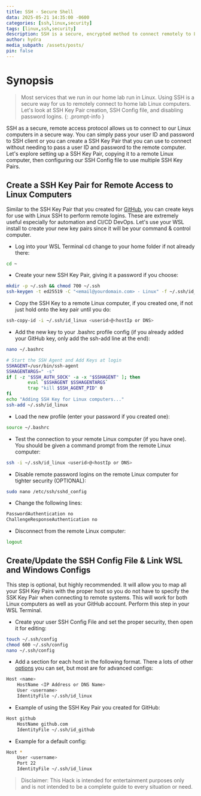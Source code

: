 ```yaml
---
title: SSH - Secure Shell
data: 2025-05-21 14:35:00 -0600
categories: [ssh,linux,security]
tags: [linux,ssh,security]
description: SSH is a secure, encrypted method to connect remotely to Linux computers.
author: hydra
media_subpath: /assets/posts/
pin: false
---
```

# Synopsis
>Most services that we run in our home lab run in Linux. Using SSH is a secure way for us to remotely connect to home lab Linux computers. Let's look at SSH Key Pair creation, SSH Config file, and disabling password logins.
{: .prompt-info }

SSH as a secure, remote access protocol allows us to connect to our Linux computers in a secure way. You can simply pass your user ID and password to SSH client or you can create a SSH Key Pair that you can use to connect without needing to pass a user ID and password to the remote computer. Let's explore setting up a SSH Key Pair, copying it to a remote Linux computer, then configuring our SSH Config file to use multiple SSH Key Pairs.

## Create a SSH Key Pair for Remote Access to Linux Computers
Similar to the SSH Key Pair that you created for [GitHub](https://hydrahackdocs.github.io/posts/GitHub/), you can create keys for use with Linux SSH to perform remote logins. These are extremely useful especially for automation and CI/CD DevOps. Let's use your WSL install to create your new key pairs since it will be your command & control computer.

- Log into your WSL Terminal cd change to your home folder if not already there:

```bash
cd ~
```

- Create your new SSH Key Pair, giving it a password if you choose:

```bash
mkdir -p ~/.ssh && chmod 700 ~/.ssh
ssh-keygen -t ed25519 -C "<email@yourdomain.com> - Linux" -f ~/.ssh/id_linux
```

- Copy the SSH Key to a remote Linux computer, if you created one, if not just hold onto the key pair until you do:

```bash
ssh-copy-id -i ~/.ssh/id_linux <userid>@<hostIp or DNS>
```

- Add the new key to your .bashrc profile config (if you already added your GitHub key, only add the ssh-add line at the end):

```bash
nano ~/.bashrc
```

```bash
# Start the SSH Agent and Add Keys at login
SSHAGENT=/usr/bin/ssh-agent
SSHAGENTARGS=" -s"
if [ -z "$SSH_AUTH_SOCK" -a -x "$SSHAGENT" ]; then
        eval `$SSHAGENT $SSHAGENTARGS`
        trap "kill $SSH_AGENT_PID" 0
fi
echo "Adding SSH Key for Linux computers..."
ssh-add ~/.ssh/id_linux
```

- Load the new profile (enter your password if you created one):

```bash
source ~/.bashrc
```

- Test the connection to your remote Linux computer (if you have one). You should be given a command prompt from the remote Linux computer:

```bash
ssh -i ~/.ssh/id_linux <userid>@<hostIp or DNS>
```

- Disable remote password logins on the remote Linux computer for tighter security (OPTIONAL):

```bash
sudo nano /etc/ssh/sshd_config
```

  - Change the following lines:

```bash
PasswordAuthentication no
ChallengeResponseAuthentication no
```

- Disconnect from the remote Linux computer:

```bash
logout
```

## Create/Update the SSH Config File & Link WSL and Windows Configs
This step is optional, but highly recommended. It will allow you to map all your SSH Key Pairs with the proper host so you do not have to specify the SSK Key Pair when connecting to remote systems. This will work for both Linux computers as well as your GitHub account. Perform this step in your WSL Terminal.

- Create your user SSH Config File and set the proper security, then open it for editing:

```bash
touch ~/.ssh/config
chmod 600 ~/.ssh/config
nano ~/.ssh/config
```

- Add a section for each host in the following format. There a lots of other [options](https://www.ssh.com/academy/ssh/config) you can set, but most are for advanced configs:

```bash
Host <name>
    HostName <IP Address or DNS Name>
    User <username>
    IdentityFile ~/.ssh/id_linux
```

- Example of using the SSH Key Pair you created for GitHub:

```bash
Host github
    HostName github.com
    IdentityFile ~/.ssh/id_github
```

- Example for a default config:

```bash
Host *
    User <username>
    Port 22
    IdentityFile ~/.ssh/id_linux
```


>Disclaimer: This Hack is intended for entertainment purposes only and is not intended to be a complete guide to every situation or need.